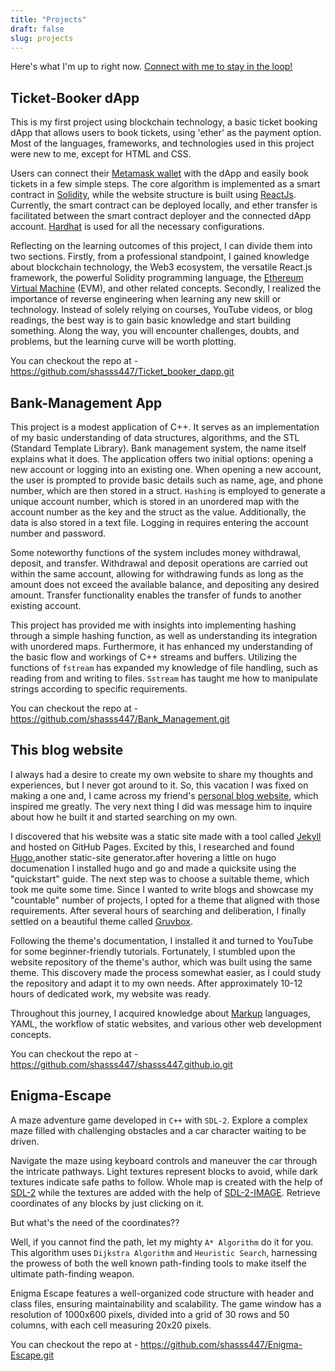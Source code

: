 ```yaml
---
title: "Projects"
draft: false
slug: projects
---
```


Here's what I'm up to right now.
[Connect with me to stay in the loop!](/about#get-in-touch)


## Ticket-Booker dApp

This is my first project using blockchain technology, a basic ticket booking dApp that allows users to book tickets, using 'ether' as the payment option. Most of the languages, frameworks, and technologies used in this project were new to me, except for HTML and CSS.

Users can connect their [Metamask wallet](https://metamask.io/) with the dApp and easily book tickets in a few simple steps. The core algorithm is implemented as a smart contract in [Solidity](https://soliditylang.org/), while the website structure is built using [ReactJs](https://react.dev/). Currently, the smart contract can be deployed locally, and ether transfer is facilitated between the smart contract deployer and the connected dApp account. [Hardhat](https://hardhat.org/) is used for all the necessary configurations.

Reflecting on the learning outcomes of this project, I can divide them into two sections. Firstly, from a professional standpoint, I gained knowledge about blockchain technology, the Web3 ecosystem, the versatile React.js framework, the powerful Solidity programming language, the [Ethereum Virtual Machine](https://ethereum.org/en/) (EVM), and other related concepts. Secondly, I realized the importance of reverse engineering when learning any new skill or technology. Instead of solely relying on courses, YouTube videos, or blog readings, the best way is to gain basic knowledge and start building something. Along the way, you will encounter challenges, doubts, and problems, but the learning curve will be worth plotting.

You can checkout the repo at - https://github.com/shasss447/Ticket_booker_dapp.git


## Bank-Management App

This project is a modest application of C++. It serves as an implementation of my basic understanding of data structures, algorithms, and the STL (Standard Template Library).
Bank management system, the name itself explains what it does. The application offers two initial options: opening a new account or logging into an existing one. When opening a new account, the user is prompted to provide basic details such as name, age, and phone number, which are then stored in a struct. `Hashing` is employed to generate a unique account number, which is stored in an unordered map with the account number as the key and the struct as the value.  Additionally, the data is also stored in a text file. Logging in requires entering the account number and password.

Some noteworthy functions of the system includes money withdrawal, deposit, and transfer. Withdrawal and deposit operations are carried out within the same account, allowing for withdrawing funds as long as the amount does not exceed the available balance, and depositing any desired amount. Transfer functionality enables the transfer of funds to another existing account.

This project has provided me with insights into implementing hashing through a simple hashing function, as well as understanding its integration with unordered maps. Furthermore, it has enhanced my understanding of the basic flow and workings of C++ streams and buffers. Utilizing the functions of `fstream` has expanded my knowledge of file handling, such as reading from and writing to files. `Sstream` has taught me how to manipulate strings according to specific requirements.

You can checkout the repo at - https://github.com/shasss447/Bank_Management.git


## This blog website

I always had a desire to create my own website to share my thoughts and experiences, but I never got around to it. So, this vacation I was fixed on making a one and, I came across my friend's [personal blog website](https://navyanshmahla.github.io/), which inspired me greatly. The very next thing I did was message him to inquire about how he built it and started searching on my own.

I discovered that his website was a static site made with a tool called [Jekyll](https://jekyllrb.com/) and hosted on GitHub Pages. Excited by this, I researched and found [Hugo](https://gohugo.io/),another static-site generator.after hovering a little on hugo documenation I installed hugo and go and made a quicksite using the "quickstart" guide. The next step was to choose a suitable theme, which took me quite some time. Since I wanted to write blogs and showcase my "countable" number of projects, I opted for a theme that aligned with those requirements. After several hours of searching and deliberation, I finally settled on a beautiful theme called [Gruvbox](https://github.com/schnerring/hugo-theme-gruvbox.git).

Following the theme's documentation, I installed it and turned to YouTube for some beginner-friendly tutorials. Fortunately, I stumbled upon the website repository of the theme's author, which was built using the same theme. This discovery made the process somewhat easier, as I could study the repository and adapt it to my own needs. After approximately 10-12 hours of dedicated work, my website was ready.

Throughout this journey, I acquired knowledge about [Markup](https://www.markdownguide.org/) languages, YAML, the workflow of static websites, and various other web development concepts.

You can checkout the repo at - https://github.com/shasss447/shasss447.github.io.git


## Enigma-Escape

A maze adventure game developed in `C++` with `SDL-2`. Explore a complex maze filled with challenging obstacles and a car character waiting to be driven.

Navigate the maze using keyboard controls and maneuver the car through the intricate pathways. Light textures represent blocks to avoid, while dark textures indicate safe paths to follow. Whole map is created with the help of [SDL-2](https://www.libsdl.org/) while the textures are added with the help of [SDL-2-IMAGE](https://wiki.libsdl.org/SDL2_image/FrontPage). Retrieve coordinates of any blocks by just clicking on it.

But what's the need of the coordinates??

Well, if you cannot find the path, let my mighty `A* Algorithm` do it for you. This algorithm uses `Dijkstra Algorithm` and `Heuristic Search`, harnessing the prowess of both the well known path-finding tools to make itself the ultimate path-finding weapon.

Enigma Escape features a well-organized code structure with header and class files, ensuring maintainability and scalability. The game window has a resolution of 1000x600 pixels, divided into a grid of 30 rows and 50 columns, with each cell measuring 20x20 pixels.

You can checkout the repo at - https://github.com/shasss447/Enigma-Escape.git
